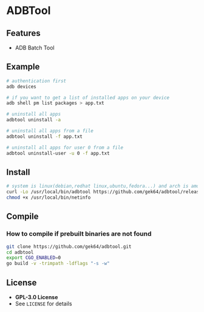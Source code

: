 # ADBTool

## Features

- ADB Batch Tool

## Example

```sh
# authentication first
adb devices

# if you want to get a list of installed apps on your device
adb shell pm list packages > app.txt

# uninstall all apps
adbtool uninstall -a

# uninstall all apps from a file
adbtool uninstall -f app.txt

# uninstall all apps for user 0 from a file
adbtool uninstall-user -u 0 -f app.txt
```

## Install

```sh
# system is linux(debian,redhat linux,ubuntu,fedora...) and arch is amd64
curl -Lo /usr/local/bin/adbtool https://github.com/gek64/adbtool/releases/latest/download/adbtool-linux-amd64
chmod +x /usr/local/bin/netinfo
```

## Compile

### How to compile if prebuilt binaries are not found

```sh
git clone https://github.com/gek64/adbtool.git
cd adbtool
export CGO_ENABLED=0
go build -v -trimpath -ldflags "-s -w"
```

## License

- **GPL-3.0 License**
- See `LICENSE` for details
